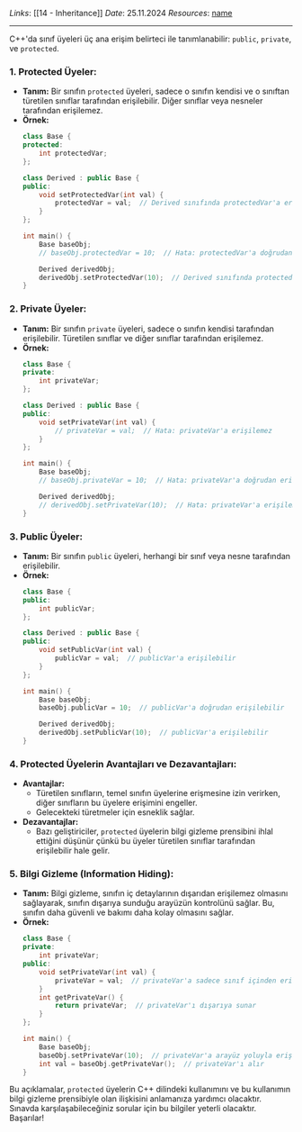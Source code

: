 *Links*: [[14 - Inheritance]]
*Date*: 25.11.2024
*Resources*: [name]()

---
C++'da sınıf üyeleri üç ana erişim belirteci ile tanımlanabilir: `public`, `private`, ve `protected`.
### 1. **Protected Üyeler:**
   - **Tanım:** Bir sınıfın `protected` üyeleri, sadece o sınıfın kendisi ve o sınıftan türetilen sınıflar tarafından erişilebilir. Diğer sınıflar veya nesneler tarafından erişilemez.
   - **Örnek:**
     ```cpp
     class Base {
     protected:
         int protectedVar;
     };

     class Derived : public Base {
     public:
         void setProtectedVar(int val) {
             protectedVar = val;  // Derived sınıfında protectedVar'a erişilebilir
         }
     };

     int main() {
         Base baseObj;
         // baseObj.protectedVar = 10;  // Hata: protectedVar'a doğrudan erişilemez

         Derived derivedObj;
         derivedObj.setProtectedVar(10);  // Derived sınıfında protectedVar'a erişilebilir
     }
     ```

### 2. **Private Üyeler:**
   - **Tanım:** Bir sınıfın `private` üyeleri, sadece o sınıfın kendisi tarafından erişilebilir. Türetilen sınıflar ve diğer sınıflar tarafından erişilemez.
   - **Örnek:**
     ```cpp
     class Base {
     private:
         int privateVar;
     };

     class Derived : public Base {
     public:
         void setPrivateVar(int val) {
             // privateVar = val;  // Hata: privateVar'a erişilemez
         }
     };

     int main() {
         Base baseObj;
         // baseObj.privateVar = 10;  // Hata: privateVar'a doğrudan erişilemez

         Derived derivedObj;
         // derivedObj.setPrivateVar(10);  // Hata: privateVar'a erişilemez
     }
     ```

### 3. **Public Üyeler:**
   - **Tanım:** Bir sınıfın `public` üyeleri, herhangi bir sınıf veya nesne tarafından erişilebilir.
   - **Örnek:**
     ```cpp
     class Base {
     public:
         int publicVar;
     };

     class Derived : public Base {
     public:
         void setPublicVar(int val) {
             publicVar = val;  // publicVar'a erişilebilir
         }
     };

     int main() {
         Base baseObj;
         baseObj.publicVar = 10;  // publicVar'a doğrudan erişilebilir

         Derived derivedObj;
         derivedObj.setPublicVar(10);  // publicVar'a erişilebilir
     }
     ```

### 4. **Protected Üyelerin Avantajları ve Dezavantajları:**
   - **Avantajlar:**
     - Türetilen sınıfların, temel sınıfın üyelerine erişmesine izin verirken, diğer sınıfların bu üyelere erişimini engeller.
     - Gelecekteki türetmeler için esneklik sağlar.
   - **Dezavantajlar:**
     - Bazı geliştiriciler, `protected` üyelerin bilgi gizleme prensibini ihlal ettiğini düşünür çünkü bu üyeler türetilen sınıflar tarafından erişilebilir hale gelir.

### 5. **Bilgi Gizleme (Information Hiding):**
   - **Tanım:** Bilgi gizleme, sınıfın iç detaylarının dışarıdan erişilemez olmasını sağlayarak, sınıfın dışarıya sunduğu arayüzün kontrolünü sağlar. Bu, sınıfın daha güvenli ve bakımı daha kolay olmasını sağlar.
   - **Örnek:**
     ```cpp
     class Base {
     private:
         int privateVar;
     public:
         void setPrivateVar(int val) {
             privateVar = val;  // privateVar'a sadece sınıf içinden erişilebilir
         }
         int getPrivateVar() {
             return privateVar;  // privateVar'ı dışarıya sunar
         }
     };

     int main() {
         Base baseObj;
         baseObj.setPrivateVar(10);  // privateVar'a arayüz yoluyla erişilir
         int val = baseObj.getPrivateVar();  // privateVar'ı alır
     }
     ```

Bu açıklamalar, `protected` üyelerin C++ dilindeki kullanımını ve bu kullanımın bilgi gizleme prensibiyle olan ilişkisini anlamanıza yardımcı olacaktır. Sınavda karşılaşabileceğiniz sorular için bu bilgiler yeterli olacaktır. Başarılar!